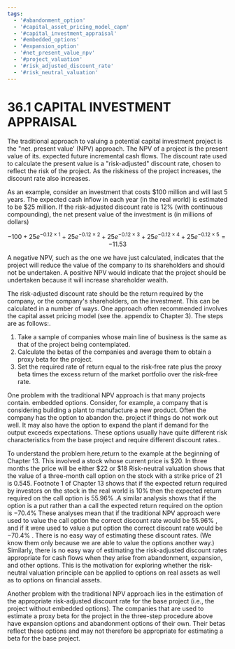 ```yaml
---
tags:
  - '#abandonment_option'
  - '#capital_asset_pricing_model_capm'
  - '#capital_investment_appraisal'
  - '#embedded_options'
  - '#expansion_option'
  - '#net_present_value_npv'
  - '#project_valuation'
  - '#risk_adjusted_discount_rate'
  - '#risk_neutral_valuation'
---
```

# 36.1 CAPITAL INVESTMENT APPRAISAL  

The traditional approach to valuing a potential capital investment project is the "net. present value' (NPV) approach. The NPV of a project is the present value of its. expected future incremental cash flows. The discount rate used to calculate the present value is a "risk-adjusted" discount rate, chosen to reflect the risk of the project. As the riskiness of the project increases, the discount rate also increases.  

As an example, consider an investment that costs $\$100$ million and will last 5 years. The expected cash inflow in each year (in the real world) is estimated to be $\$25$ million. If the risk-adjusted discount rate is $12\%$ (with continuous compounding), the net present value of the investment is (in millions of dollars)  

$$
-100+25e^{-0.12\times1}+25e^{-0.12\times2}+25e^{-0.12\times3}+25e^{-0.12\times4}+25e^{-0.12\times5}=-11.53
$$  

A negative NPV, such as the one we have just calculated, indicates that the project will reduce the value of the company to its shareholders and should not be undertaken. A positive NPV would indicate that the project should be undertaken because it will increase shareholder wealth.  

The risk-adjusted discount rate should be the return required by the company, or the company's shareholders, on the investment. This can be calculated in a number of ways. One approach often recommended involves the capital asset pricing model (see the. appendix to Chapter 3). The steps are as follows:.  

1. Take a sample of companies whose main line of business is the same as that of the project being contemplated.   
2. Calculate the betas of the companies and average them to obtain a proxy beta for the project.   
3. Set the required rate of return equal to the risk-free rate plus the proxy beta times the excess return of the market portfolio over the risk-free rate.  

One problem with the traditional NPV approach is that many projects contain. embedded options. Consider, for example, a company that is considering building a plant to manufacture a new product. Often the company has the option to abandon the. project if things do not work out well. It may also have the option to expand the plant if demand for the output exceeds expectations. These options usually have quite different risk characteristics from the base project and require different discount rates..  

To understand the problem here,return to the example at the beginning of Chapter 13. This involved a stock whose current price is $\$20.$ In three months the price will be either $\$22$ or $\$18$ Risk-neutral valuation shows that the value of a three-month call option on the stock with a strike price of 21 is 0.545. Footnote 1 of Chapter 13 shows that if the expected return required by investors on the stock in the real world is $10\%$ then the expected return required on the call option is $55.96\%$ .A similar analysis shows that if the option is a put rather than a call the expected return required on the option is $-70.4\%$ These analyses mean that if the traditional NPV approach were used to value the call option the correct discount rate would be $55.96\%$ , and if it were used to value a put option the correct discount rate would be $-70.4\%$ . There is no easy way of estimating these discount rates. (We know them only because we are able to value the options another way.) Similarly, there is no easy way of estimating the risk-adjusted discount rates appropriate for cash flows when they arise from abandonment, expansion, and other options. This is the motivation for exploring whether the risk-neutral valuation principle can be applied to options on real assets as well as to options on financial assets.  

Another problem with the traditional NPV approach lies in the estimation of the appropriate risk-adjusted discount rate for the base project (i.e., the project without embedded options). The companies that are used to estimate a proxy beta for the project in the three-step procedure above have expansion options and abandonment options of their own. Their betas reflect these options and may not therefore be appropriate for estimating a beta for the base project.  
